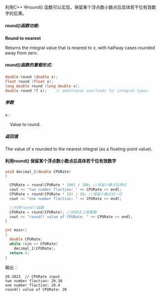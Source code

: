 利用C++ 中round() 函数可以实现，保留某个浮点数小数点后具体若干位有效数字的后果。

##### round()函数功能:

**Round to nearest**

Returns the integral value that is nearest to x, with halfway cases rounded away from zero.

##### round()函数的重载形式:

```c++
double round (double x); 
float round (float x);
long double round (long double x); 
double round (T x);    // additional overloads for integral types
```

##### 参数

x :

    Value to round.

##### 返回值

The value of x rounded to the nearest integral (as a floating-point value).

#### 利用round() 保留某个浮点数小数点后具体若干位有效数字

```c++
void decimal_1(double CPURate)
{

  CPURate = round(CPURate * 100) / 100; //保留小数点后两位
  cout << "two number flaction: " << CPURate << endl;
  CPURate = round(CPURate * 10) / 10; //保留小数点后一位
  cout << "one number flaction: " << CPURate << endl;

  //利用round()函数
  CPURate = round(CPURate); //四舍五入取整数
  cout << "round() value of CPURate: " << CPURate << endl;
}

int main()
{
  double CPURate;
  while (cin >> CPURate)
    decimal_1(CPURate);
  return 0;
}
```

输出：

```textile
20.3823  // CPURate input
two number flaction: 20.38
one number flaction: 20.4
round() value of CPURate: 20
```












